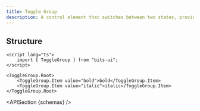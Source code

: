 ```yaml
---
title: Toggle Group
description: A control element that switches between two states, providing a binary choice.
---
```


<script>
	import { APISection, ComponentPreview, ToggleGroupDemo } from '$lib/components/index.js'
	export let schemas;
</script>

<ComponentPreview name="toggle-group-demo" comp="ToggleGroup">

<ToggleGroupDemo slot="preview" />

</ComponentPreview>

## Structure

```svelte
<script lang="ts">
	import { ToggleGroup } from "bits-ui";
</script>

<ToggleGroup.Root>
	<ToggleGroup.Item value="bold">bold</ToggleGroup.Item>
	<ToggleGroup.Item value="italic">italic</ToggleGroup.Item>
</ToggleGroup.Root>
```

<APISection {schemas} />
